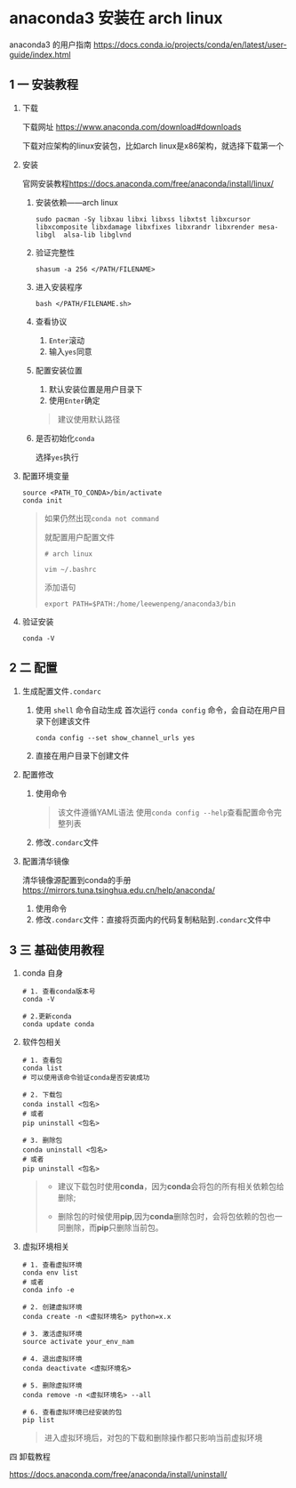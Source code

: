 # anaconda3 安装在 arch linux  

anaconda3 的用户指南 <https://docs.conda.io/projects/conda/en/latest/user-guide/index.html>

## 1  一 安装教程

1. 下载

   下载网址 <https://www.anaconda.com/download#downloads>

   下载对应架构的linux安装包，比如arch linux是x86架构，就选择下载第一个

2. 安装

   官网安装教程<https://docs.anaconda.com/free/anaconda/install/linux/>

   1. 安装依赖——arch linux

      ```shell
      sudo pacman -Sy libxau libxi libxss libxtst libxcursor libxcomposite libxdamage libxfixes libxrandr libxrender mesa-libgl  alsa-lib libglvnd
      ```

   2. 验证完整性

      ```shell
      shasum -a 256 </PATH/FILENAME>
      ```

   3. 进入安装程序

        ```shell
        bash </PATH/FILENAME.sh>
        ```

   4. 查看协议

      1. `Enter`滚动
      2. 输入`yes`同意
   5. 配置安装位置
      1. 默认安装位置是用户目录下
      2. 使用`Enter`确定

      > 建议使用默认路径
   6. 是否初始化`conda`

      选择`yes`执行

3. 配置环境变量

    ```shell
    source <PATH_TO_CONDA>/bin/activate
    conda init
    ```

    > 如果仍然出现`conda not command`
    >
    > 就配置用户配置文件
    >
    > ```shell
    > # arch linux
    > 
    > vim ~/.bashrc
    > ```
    >
    > 添加语句
    >
    > ```vim
    > export PATH=$PATH:/home/leewenpeng/anaconda3/bin
    > ```

4. 验证安装

   ```shell
   conda -V
   ```

## 2  二 配置

1. 生成配置文件`.condarc`

   1. 使用 `shell` 命令自动生成
      首次运行 `conda config` 命令，会自动在用户目录下创建该文件

      ```shell
      conda config --set show_channel_urls yes
      ```

   2. 直接在用户目录下创建文件

2. 配置修改

   1. 使用命令
      > 该文件遵循YAML语法
      > 使用`conda config --help`查看配置命令完整列表

   2. 修改`.condarc`文件

3. 配置清华镜像

   清华镜像源配置到conda的手册 <https://mirrors.tuna.tsinghua.edu.cn/help/anaconda/>

   1. 使用命令
   2. 修改`.condarc`文件：直接将页面内的代码复制粘贴到`.condarc`文件中

## 3  三 基础使用教程

1. conda 自身

    ```shell
    # 1. 查看conda版本号
    conda -V

    # 2.更新conda
    conda update conda
    ```

2. 软件包相关

    ```shell
    # 1. 查看包
    conda list
    # 可以使用该命令验证conda是否安装成功

    # 2. 下载包
    conda install <包名>
    # 或者
    pip uninstall <包名>

    # 3. 删除包
    conda uninstall <包名>
    # 或者
    pip uninstall <包名>
    ```

    > + 建议下载包时使用**conda**，因为**conda**会将包的所有相关依赖包给删除;
    >
    > + 删除包的时候使用**pip**,因为**conda**删除包时，会将包依赖的包也一同删除，而**pip**只删除当前包。

3. 虚拟环境相关

    ```shell
    # 1. 查看虚拟环境
    conda env list
    # 或者
    conda info -e
    
    # 2. 创建虚拟环境
    conda create -n <虚拟环境名> python=x.x
    
    # 3. 激活虚拟环境
    source activate your_env_nam
    
    # 4. 退出虚拟环境
    conda deactivate <虚拟环境名>
    
    # 5. 删除虚拟环境
    conda remove -n <虚拟环境名> --all
    
    # 6. 查看虚拟环境已经安装的包
    pip list
    ```

    > 进入虚拟环境后，对包的下载和删除操作都只影响当前虚拟环境

四 卸载教程

<https://docs.anaconda.com/free/anaconda/install/uninstall/>
